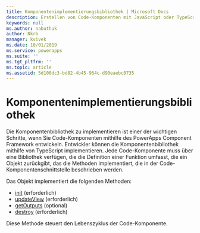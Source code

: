 ```yaml
---
title: Komponentenimplementierungsbibliothek | Microsoft Docs
description: Erstellen von Code-Komponenten mit JavaScript oder TypeScript
keywords: null
ms.author: nabuthuk
author: Nkrb
manager: kvivek
ms.date: 10/01/2019
ms.service: powerapps
ms.suite: ''
ms.tgt_pltfrm: ''
ms.topic: article
ms.assetid: 5d100dc3-bd82-4b45-964c-d90eaebc0735
---
```

# <a name="component-implementation-library"></a>Komponentenimplementierungsbibliothek

Die Komponentenbibliothek zu implementieren ist einer der wichtigen Schritte, wenn Sie Code-Komponenten mithilfe des PowerApps Component Framework entwickeln. Entwickler können die Komponentenbibliothek mithilfe von TypeScript implementieren. Jede Code-Komponente muss über eine Bibliothek verfügen, die die Definition einer Funktion umfasst, die ein Objekt zurückgibt, das die Methoden implementiert, die in der Code-Komponentenschnittstelle beschrieben werden. 

Das Objekt implementiert die folgenden Methoden:

- [init](reference/control/init.md) (erforderlich)
- [updateView](reference/control/updateview.md) (erforderlich)
- [getOutputs](reference/control/getoutputs.md) (optional)
- [destroy](reference/control/destroy.md) (erforderlich)

Diese Methode steuert den Lebenszyklus der Code-Komponente.

